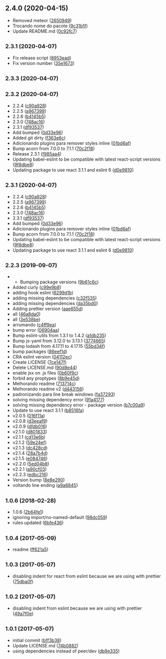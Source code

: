 ## 2.4.0 (2020-04-15)

* Removed meteor ([2650949](https://github.com/tecsinapse/eslint-config-tecsinapse-js/commit/2650949))
* Trocando nome do pacote ([9c31b1f](https://github.com/tecsinapse/eslint-config-tecsinapse-js/commit/9c31b1f))
* Update README.md ([0c92fc7](https://github.com/tecsinapse/eslint-config-tecsinapse-js/commit/0c92fc7))



## <small>2.3.1 (2020-04-07)</small>

* Fix release script ([8953ead](https://github.com/tecsinapse/eslint-config-tecsinapse-js/commit/8953ead))
* Fix version number ([35e1673](https://github.com/tecsinapse/eslint-config-tecsinapse-js/commit/35e1673))



## <small>2.3.3 (2020-04-07)</small>




## <small>2.3.2 (2020-04-07)</small>

* 2.2.4 ([c90a928](https://github.com/tecsinapse/eslint-config-tecsinapse-js/commit/c90a928))
* 2.2.5 ([a967399](https://github.com/tecsinapse/eslint-config-tecsinapse-js/commit/a967399))
* 2.2.6 ([b4145b5](https://github.com/tecsinapse/eslint-config-tecsinapse-js/commit/b4145b5))
* 2.3.0 ([748ac16](https://github.com/tecsinapse/eslint-config-tecsinapse-js/commit/748ac16))
* 2.3.1 ([df93537](https://github.com/tecsinapse/eslint-config-tecsinapse-js/commit/df93537))
* Add bumped ([0d33e96](https://github.com/tecsinapse/eslint-config-tecsinapse-js/commit/0d33e96))
* Added git dirty ([f363e6c](https://github.com/tecsinapse/eslint-config-tecsinapse-js/commit/f363e6c))
* Adicionando plugins para remover styles inline ([01bd6af](https://github.com/tecsinapse/eslint-config-tecsinapse-js/commit/01bd6af))
* Bump acorn from 7.0.0 to 7.1.1 ([70c2f18](https://github.com/tecsinapse/eslint-config-tecsinapse-js/commit/70c2f18))
* Release 2.3.1 ([f985aa4](https://github.com/tecsinapse/eslint-config-tecsinapse-js/commit/f985aa4))
* Updating babel-eslint to be compatible with latest react-script versions ([9f8dbe8](https://github.com/tecsinapse/eslint-config-tecsinapse-js/commit/9f8dbe8))
* Updating package to use react 3.1.1 and eslint 6 ([d0e9810](https://github.com/tecsinapse/eslint-config-tecsinapse-js/commit/d0e9810))



## <small>2.3.1 (2020-04-07)</small>

* 2.2.4 ([c90a928](https://github.com/tecsinapse/eslint-config-tecsinapse-js/commit/c90a928))
* 2.2.5 ([a967399](https://github.com/tecsinapse/eslint-config-tecsinapse-js/commit/a967399))
* 2.2.6 ([b4145b5](https://github.com/tecsinapse/eslint-config-tecsinapse-js/commit/b4145b5))
* 2.3.0 ([748ac16](https://github.com/tecsinapse/eslint-config-tecsinapse-js/commit/748ac16))
* 2.3.1 ([df93537](https://github.com/tecsinapse/eslint-config-tecsinapse-js/commit/df93537))
* Add bumped ([0d33e96](https://github.com/tecsinapse/eslint-config-tecsinapse-js/commit/0d33e96))
* Adicionando plugins para remover styles inline ([01bd6af](https://github.com/tecsinapse/eslint-config-tecsinapse-js/commit/01bd6af))
* Bump acorn from 7.0.0 to 7.1.1 ([70c2f18](https://github.com/tecsinapse/eslint-config-tecsinapse-js/commit/70c2f18))
* Updating babel-eslint to be compatible with latest react-script versions ([9f8dbe8](https://github.com/tecsinapse/eslint-config-tecsinapse-js/commit/9f8dbe8))
* Updating package to use react 3.1.1 and eslint 6 ([d0e9810](https://github.com/tecsinapse/eslint-config-tecsinapse-js/commit/d0e9810))



## <small>2.2.3 (2019-09-07)</small>

* - Bumping package versions ([9b61c6c](https://github.com/tecsinapse/eslint-config-tecsinapse-js/commit/9b61c6c))
* Added curly ([c99e9b8](https://github.com/tecsinapse/eslint-config-tecsinapse-js/commit/c99e9b8))
* adding hook eslint ([6299d1b](https://github.com/tecsinapse/eslint-config-tecsinapse-js/commit/6299d1b))
* adding missing dependencies ([c32f535](https://github.com/tecsinapse/eslint-config-tecsinapse-js/commit/c32f535))
* adding missing dependencies ([da35bd0](https://github.com/tecsinapse/eslint-config-tecsinapse-js/commit/da35bd0))
* Adding prettier version ([aae655d](https://github.com/tecsinapse/eslint-config-tecsinapse-js/commit/aae655d))
* all ([46a8da0](https://github.com/tecsinapse/eslint-config-tecsinapse-js/commit/46a8da0))
* all ([3e538be](https://github.com/tecsinapse/eslint-config-tecsinapse-js/commit/3e538be))
* arrumando ([c4ff9ea](https://github.com/tecsinapse/eslint-config-tecsinapse-js/commit/c4ff9ea))
* bump error ([06904aa](https://github.com/tecsinapse/eslint-config-tecsinapse-js/commit/06904aa))
* Bump eslint-utils from 1.3.1 to 1.4.2 ([a1db235](https://github.com/tecsinapse/eslint-config-tecsinapse-js/commit/a1db235))
* Bump js-yaml from 3.12.0 to 3.13.1 ([3774665](https://github.com/tecsinapse/eslint-config-tecsinapse-js/commit/3774665))
* Bump lodash from 4.17.11 to 4.17.15 ([55bd34f](https://github.com/tecsinapse/eslint-config-tecsinapse-js/commit/55bd34f))
* bump packages ([86eef1d](https://github.com/tecsinapse/eslint-config-tecsinapse-js/commit/86eef1d))
* CRA eslint version ([04112ec](https://github.com/tecsinapse/eslint-config-tecsinapse-js/commit/04112ec))
* Create LICENSE ([7ce147f](https://github.com/tecsinapse/eslint-config-tecsinapse-js/commit/7ce147f))
* Delete LICENSE.md ([90d8e44](https://github.com/tecsinapse/eslint-config-tecsinapse-js/commit/90d8e44))
* enable jsx on .js files ([0b60f9c](https://github.com/tecsinapse/eslint-config-tecsinapse-js/commit/0b60f9c))
* forbid any proptypes ([8b9e45d](https://github.com/tecsinapse/eslint-config-tecsinapse-js/commit/8b9e45d))
* Melhorando readme ([713714c](https://github.com/tecsinapse/eslint-config-tecsinapse-js/commit/713714c))
* Melhorando readme v2 ([d443156](https://github.com/tecsinapse/eslint-config-tecsinapse-js/commit/d443156))
* padronizando para line break windows ([fa37293](https://github.com/tecsinapse/eslint-config-tecsinapse-js/commit/fa37293))
* solving missing dependency error ([91a4177](https://github.com/tecsinapse/eslint-config-tecsinapse-js/commit/91a4177))
* solving missing dependency error - package version ([b7c00a9](https://github.com/tecsinapse/eslint-config-tecsinapse-js/commit/b7c00a9))
* Update to use react 3.1.1 ([b8516fa](https://github.com/tecsinapse/eslint-config-tecsinapse-js/commit/b8516fa))
* v2.0.5 ([016f11a](https://github.com/tecsinapse/eslint-config-tecsinapse-js/commit/016f11a))
* v2.0.8 ([d3eeaf9](https://github.com/tecsinapse/eslint-config-tecsinapse-js/commit/d3eeaf9))
* v2.0.9 ([dfdb016](https://github.com/tecsinapse/eslint-config-tecsinapse-js/commit/dfdb016))
* v2.1.0 ([d801833](https://github.com/tecsinapse/eslint-config-tecsinapse-js/commit/d801833))
* v2.1.1 ([cd13e6b](https://github.com/tecsinapse/eslint-config-tecsinapse-js/commit/cd13e6b))
* v2.1.2 ([59e24ef](https://github.com/tecsinapse/eslint-config-tecsinapse-js/commit/59e24ef))
* v2.1.3 ([dc428cd](https://github.com/tecsinapse/eslint-config-tecsinapse-js/commit/dc428cd))
* v2.1.4 ([28a7b4d](https://github.com/tecsinapse/eslint-config-tecsinapse-js/commit/28a7b4d))
* v2.1.5 ([e084746](https://github.com/tecsinapse/eslint-config-tecsinapse-js/commit/e084746))
* v2.2.0 ([5ed04b8](https://github.com/tecsinapse/eslint-config-tecsinapse-js/commit/5ed04b8))
* v2.2.1 ([a90cf03](https://github.com/tecsinapse/eslint-config-tecsinapse-js/commit/a90cf03))
* v2.2.3 ([edbc216](https://github.com/tecsinapse/eslint-config-tecsinapse-js/commit/edbc216))
* Version bump ([8e8e290](https://github.com/tecsinapse/eslint-config-tecsinapse-js/commit/8e8e290))
* voltando line ending ([a9a6845](https://github.com/tecsinapse/eslint-config-tecsinapse-js/commit/a9a6845))



## <small>1.0.6 (2018-02-28)</small>

* 1.0.6 ([2b64fe1](https://github.com/tecsinapse/eslint-config-tecsinapse-js/commit/2b64fe1))
* ignoring import/no-named-default ([98dc059](https://github.com/tecsinapse/eslint-config-tecsinapse-js/commit/98dc059))
* rules updated ([6bfe436](https://github.com/tecsinapse/eslint-config-tecsinapse-js/commit/6bfe436))



## <small>1.0.4 (2017-05-09)</small>

* readme ([ff621a5](https://github.com/tecsinapse/eslint-config-tecsinapse-js/commit/ff621a5))



## <small>1.0.3 (2017-05-07)</small>

* disabling indent for react from eslint because we are using with prettier ([75dba0f](https://github.com/tecsinapse/eslint-config-tecsinapse-js/commit/75dba0f))



## <small>1.0.2 (2017-05-07)</small>

* disabling indent from eslint because we are using with prettier ([49a7f0e](https://github.com/tecsinapse/eslint-config-tecsinapse-js/commit/49a7f0e))



## <small>1.0.1 (2017-05-07)</small>

* initial commit ([b1f3b38](https://github.com/tecsinapse/eslint-config-tecsinapse-js/commit/b1f3b38))
* Update LICENSE.md ([74b0882](https://github.com/tecsinapse/eslint-config-tecsinapse-js/commit/74b0882))
* using dependencies instead of peer/dev ([db9e335](https://github.com/tecsinapse/eslint-config-tecsinapse-js/commit/db9e335))



